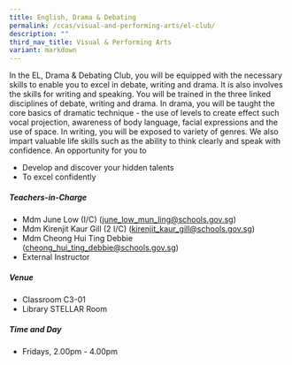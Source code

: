 ```yaml
---
title: English, Drama & Debating
permalink: /ccas/visual-and-performing-arts/el-club/
description: ""
third_nav_title: Visual & Performing Arts
variant: markdown
---
```

In the EL, Drama & Debating Club, you will be equipped with the necessary skills to enable you to excel in debate, writing and drama. It is also involves the skills for writing and speaking. 
You will be trained in the three linked disciplines of debate, writing and drama. In drama, you will be taught the core basics of dramatic technique - the use of levels to create effect such vocal projection, awareness of body language, facial expressions and the use of space. In writing, you will be exposed to variety of genres.
We also impart valuable life skills such as the ability to think clearly and speak with confidence. An opportunity for you to

* Develop and discover your hidden talents
* To excel confidently

##### **Teachers-in-Charge**  
* Mdm June Low (I/C) (june_low_mun_ling@schools.gov.sg)
* Mdm Kirenjit Kaur Gill (2 I/C) (kirenjit_kaur_gill@schools.gov.sg)
* Mdm Cheong Hui Ting Debbie (cheong_hui_ting_debbie@schools.gov.sg)
* External Instructor

##### **Venue**
* Classroom C3-01
* Library STELLAR Room

##### **Time and Day**
* Fridays, 2.00pm - 4.00pm